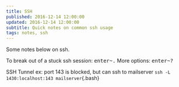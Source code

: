 ```yaml
---
title: SSH
published: 2016-12-14 12:00:00
updated: 2016-12-14 12:00:00
subtitle: Quick notes on common ssh usage
tags: notes, ssh
---
```


Some notes below on ssh.

To break out of a stuck ssh session: <kbd>enter</kbd><kbd>~</kbd><kbd>.</kbd>
More options: <kbd>enter</kbd><kbd>~</kbd><kbd>?</kbd>

SSH Tunnel
ex: port 143 is blocked, but can ssh to mailserver
`ssh -L 1430:localhost:143 mailserver`{.bash}

